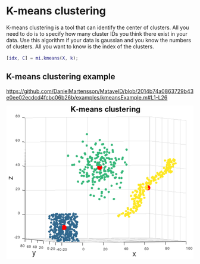# K-means clustering
K-means clustering is a tool that can identify the center of clusters. All you need to do is to specify how many cluster IDs you think there exist in your data. Use this algorithm if your data is gaussian and you know the numbers of clusters. All you want to know is the index of the clusters.

```matlab
[idx, C] = mi.kmeans(X, k);
```

## K-means clustering example
https://github.com/DanielMartensson/MataveID/blob/2014b74a0863729b43e0ee02ecdcd4fcbc06b26b/examples/kmeansExample.m#L1-L26


![Kmeans Result](../pictures/Kmeans_Result.png)
